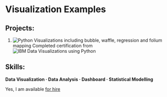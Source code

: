 # Visualization Examples

## Projects:
1. ![Python Visualizations](https://github.com/cboyda/Visualizations/blob/main/IBM%20Data%20Visualization.ipynb) including bubble, waffle, regression and folium mapping 
Completed certification from ![IBM Data Visualizations using Python](https://www.credly.com/badges/f84bf7d7-1e39-43ba-9cf3-f099aa7ebd1f/linked_in_profile)

## Skills: 
**Data Visualization · Data Analysis · Dashboard · Statistical Modelling**

Yes, I am available [for hire](https://www.linkedin.com/in/clintonboyda/)
